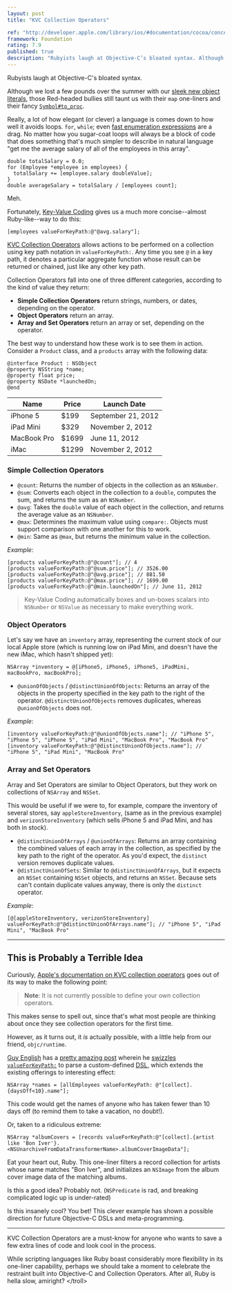 ```yaml
---
layout: post
title: "KVC Collection Operators"

ref: "http://developer.apple.com/library/ios/#documentation/cocoa/conceptual/KeyValueCoding/Articles/CollectionOperators.html"
framework: Foundation
rating: 7.9
published: true
description: "Rubyists laugh at Objective-C’s bloated syntax. Although we lost a few pounds over the summer with our sleek new object literals, those Red-headed bullies still taunt us with their map one-liners and their fancy Symbol#to_proc. Fortunately, Key-Value Coding has an ace up its sleeves."
---
```


Rubyists laugh at Objective-C's bloated syntax. 

Although we lost a few pounds over the summer with our [sleek new object literals](http://nshipster.com/at-compiler-directives/), those Red-headed bullies still taunt us with their `map` one-liners and their fancy [`Symbol#to_proc`](http://pragdave.pragprog.com/pragdave/2005/11/symbolto_proc.html).

Really, a lot of how elegant (or clever) a language is comes down to how well it avoids loops. `for`, `while`; even [fast enumeration expressions](http://developer.apple.com/library/ios/#documentation/cocoa/conceptual/objectivec/Chapters/ocFastEnumeration.html) are a drag. No matter how you sugar-coat loops will always be a block of code that does something that's much simpler to describe in natural language "get me the average salary of all of the employees in this array".

    double totalSalary = 0.0;
    for (Employee *employee in employees) {
      totalSalary += [employee.salary doubleValue];
    }
    double averageSalary = totalSalary / [employees count];

Meh. 

Fortunately, [Key-Value Coding](https://developer.apple.com/library/mac/#documentation/Cocoa/Conceptual/KeyValueCoding/Articles/KeyValueCoding.html) gives us a much more concise--almost Ruby-like--way to do this:

    [employees valueForKeyPath:@"@avg.salary"];


[KVC Collection Operators](https://developer.apple.com/library/mac/#documentation/Cocoa/Conceptual/KeyValueCoding/Articles/CollectionOperators.html#//apple_ref/doc/uid/20002176-BAJEAIEE) allows actions to be performed on a collection using key path notation in `valueForKeyPath:`. Any time you see `@` in a key path, it denotes a particular aggregate function whose result can be returned or chained, just like any other key path.

Collection Operators fall into one of three different categories, according to the kind of value they return:

- **Simple Collection Operators** return strings, numbers, or dates, depending on the operator.
- **Object Operators** return an array.
- **Array and Set Operators** return an array or set, depending on the operator.

The best way to understand how these work is to see them in action. Consider a `Product` class, and a `products` array with the following data:

    @interface Product : NSObject
    @property NSString *name;
    @property float price;
    @property NSDate *launchedOn;
    @end

<table>
  <thead>
    <tr>
      <th>Name</th>
      <th>Price</th>
      <th>Launch Date</th>
    </tr>
  </thead>
  <tbody>
    <tr>
      <td>iPhone 5</td>
      <td>$199</td>
      <td>September 21, 2012</td>
    </tr>
    <tr>
      <td>iPad Mini</td>
      <td>$329</td>
      <td>November 2, 2012</td>
    </tr>
    <tr>
      <td>MacBook Pro</td>
      <td>$1699</td>
      <td>June 11, 2012</td>
    </tr>
    <tr>
      <td>iMac</td>
      <td>$1299</td>
      <td>November 2, 2012</td>
    </tr>
  </tbody>
</table>

### Simple Collection Operators

- `@count`: Returns the number of objects in the collection as an `NSNumber`.
- `@sum`: Converts each object in the collection to a `double`, computes the sum, and returns the sum as an `NSNumber`.
- `@avg`: Takes the `double` value of each object in the collection, and returns the average value as an `NSNumber`.
- `@max`: Determines the maximum value using `compare:`. Objects must support comparison with one another for this to work.
- `@min`: Same as `@max`, but returns the minimum value in the collection.

_Example_:

    [products valueForKeyPath:@"@count"]; // 4
    [products valueForKeyPath:@"@sum.price"]; // 3526.00
    [products valueForKeyPath:@"@avg.price"]; // 881.50
    [products valueForKeyPath:@"@max.price"]; // 1699.00
    [products valueForKeyPath:@"@min.launchedOn"]; // June 11, 2012

> Key-Value Coding automatically boxes and un-boxes scalars into `NSNumber` or `NSValue` as necessary to make everything work.

### Object Operators

Let's say we have an `inventory` array, representing the current stock of our local Apple store (which is running low on iPad Mini, and doesn't have the new iMac, which hasn't shipped yet):

    NSArray *inventory = @[iPhone5, iPhone5, iPhone5, iPadMini, macBookPro, macBookPro];

- `@unionOfObjects` / `@distinctUnionOfObjects`: Returns an array of the objects in the property specified in the key path to the right of the operator. `@distinctUnionOfObjects` removes duplicates, whereas `@unionOfObjects` does not.

_Example_:

    [inventory valueForKeyPath:@"@unionOfObjects.name"]; // "iPhone 5", "iPhone 5", "iPhone 5", "iPad Mini", "MacBook Pro", "MacBook Pro"
    [inventory valueForKeyPath:@"@distinctUnionOfObjects.name"]; // "iPhone 5", "iPad Mini", "MacBook Pro"

### Array and Set Operators

Array and Set Operators are similar to Object Operators, but they work on collections of `NSArray` and `NSSet`.

This would be useful if we were to, for example, compare the inventory of several stores, say `appleStoreInventory`, (same as in the previous example) and `verizonStoreInventory` (which sells iPhone 5 and iPad Mini, and has both in stock).

- `@distinctUnionOfArrays` / `@unionOfArrays`: Returns an array containing the combined values of each array in the collection, as specified by the key path to the right of the operator. As you'd expect, the `distinct` version removes duplicate values.
- `@distinctUnionOfSets`: Similar to `@distinctUnionOfArrays`, but it expects an `NSSet` containing `NSSet` objects, and returns an `NSSet`. Because sets can't contain duplicate values anyway, there is only the `distinct` operator.

_Example_:

    [@[appleStoreInventory, verizonStoreInventory] valueForKeyPath:@"@distinctUnionOfArrays.name"]; // "iPhone 5", "iPad Mini", "MacBook Pro"  

---

## This is Probably a Terrible Idea

Curiously, [Apple's documentation on KVC collection operators](http://developer.apple.com/library/ios/#documentation/cocoa/conceptual/KeyValueCoding/Articles/CollectionOperators.html) goes out of its way to make the following point:

> **Note**: It is not currently possible to define your own collection operators.

This makes sense to spell out, since that's what most people are thinking about once they see collection operators for the first time. 

However, as it turns out, it _is_ actually possible, with a little help from our friend, `objc/runtime`.

[Guy English](https://twitter.com/gte) has a [pretty amazing post](http://kickingbear.com/blog/archives/9) wherein he [swizzles `valueForKeyPath:`](https://gist.github.com/4196641#file_kb_collection_extensions.m) to parse a custom-defined [DSL](http://en.wikipedia.org/wiki/Domain-specific_language), which extends the existing offerings to interesting effect:

    NSArray *names = [allEmployees valueForKeyPath: @"[collect].{daysOff<10}.name"];

This code would get the names of anyone who has taken fewer than 10 days off (to remind them to take a vacation, no doubt!).

Or, taken to a ridiculous extreme:

    NSArray *albumCovers = [records valueForKeyPath:@"[collect].{artist like 'Bon Iver'}.<NSUnarchiveFromDataTransformerName>.albumCoverImageData"];

Eat your heart out, Ruby. This one-liner filters a record collection for artists whose name matches "Bon Iver", and initializes an `NSImage` from the album cover image data of the matching albums.

Is this a good idea? Probably not. (`NSPredicate` is rad, and breaking complicated logic up is under-rated)

Is this insanely cool? You bet! This clever example has shown a possible direction for future Objective-C DSLs and meta-programming.

---

KVC Collection Operators are a must-know for anyone who wants to save a few extra lines of code and look cool in the process. 

While scripting languages like Ruby boast considerably more flexibility in its one-liner capability, perhaps we should take a moment to celebrate the restraint built into Objective-C and Collection Operators. After all, Ruby is hella slow, amiright? &lt;/troll&gt;
